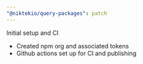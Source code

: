 ```yaml
---
"@niktekio/query-packages": patch
---
```


Initial setup and CI

- Created npm org and associated tokens
- Github actions set up for CI and publishing